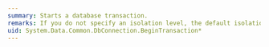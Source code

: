 ```yaml
---
summary: Starts a database transaction.
remarks: If you do not specify an isolation level, the default isolation level for the specific type of connection is used.
uid: System.Data.Common.DbConnection.BeginTransaction*
---
```


